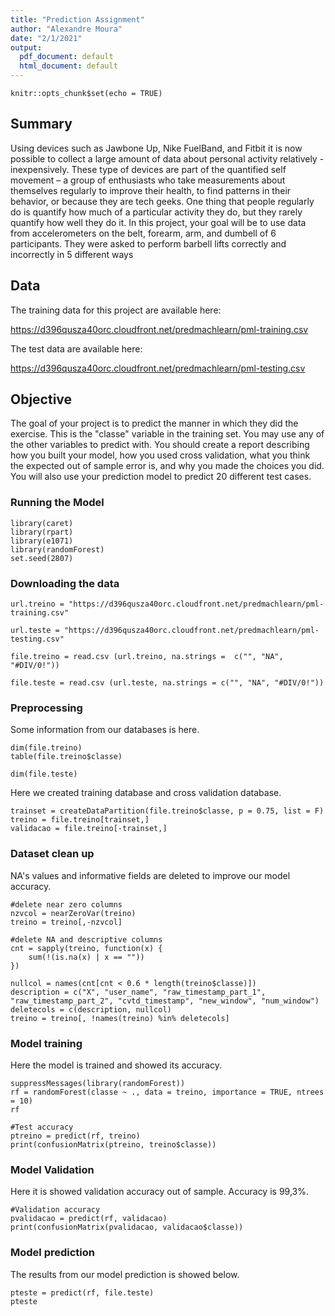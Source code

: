 ```yaml
---
title: "Prediction Assignment"
author: "Alexandre Moura"
date: "2/1/2021"
output:
  pdf_document: default
  html_document: default
---
```


```{r setup, include=FALSE}
knitr::opts_chunk$set(echo = TRUE)
```

## Summary

Using devices such as Jawbone Up, Nike FuelBand, and Fitbit it is now possible
to collect a large amount of data about personal activity relatively - 
inexpensively. These type of devices are part of the quantified self movement – 
a group of enthusiasts who take measurements about themselves regularly to 
improve their health, to find patterns in their behavior, or because they are
tech geeks. One thing that people regularly do is quantify how much of a 
particular activity they do, but they rarely quantify how well they do it. In 
this project, your goal will be to use data from accelerometers on the belt, 
forearm, arm, and dumbell of 6 participants. They were asked to perform barbell 
lifts correctly and incorrectly in 5 different ways

## Data

The training data for this project are available here: 

https://d396qusza40orc.cloudfront.net/predmachlearn/pml-training.csv

The test data are available here:

https://d396qusza40orc.cloudfront.net/predmachlearn/pml-testing.csv

## Objective

The goal of your project is to predict the manner in which they did the exercise. 
This is the "classe" variable in the training set. You may use any of the other
variables to predict with. You should create a report describing how you built 
your model, how you used cross validation, what you think the expected out of 
sample error is, and why you made the choices you did. You will also use your 
prediction model to predict 20 different test cases.

### Running the Model

```{r}
library(caret)
library(rpart)
library(e1071)
library(randomForest)
set.seed(2807)
```

### Downloading the data

```{r}
url.treino = "https://d396qusza40orc.cloudfront.net/predmachlearn/pml-training.csv"

url.teste = "https://d396qusza40orc.cloudfront.net/predmachlearn/pml-testing.csv"

file.treino = read.csv (url.treino, na.strings =  c("", "NA", "#DIV/0!"))

file.teste = read.csv (url.teste, na.strings = c("", "NA", "#DIV/0!"))
```

### Preprocessing

Some information from our databases is here.
```{r}
dim(file.treino)
table(file.treino$classe)

dim(file.teste)
```

Here we created training database and cross validation database.
```{r}
trainset = createDataPartition(file.treino$classe, p = 0.75, list = F)
treino = file.treino[trainset,]
validacao = file.treino[-trainset,]
```

### Dataset clean up

NA's values and informative fields are deleted to improve our model accuracy.

```{r}
#delete near zero columns
nzvcol = nearZeroVar(treino)
treino = treino[,-nzvcol]

#delete NA and descriptive columns
cnt = sapply(treino, function(x) {
    sum(!(is.na(x) | x == ""))
})

nullcol = names(cnt[cnt < 0.6 * length(treino$classe)])
description = c("X", "user_name", "raw_timestamp_part_1", "raw_timestamp_part_2", "cvtd_timestamp", "new_window", "num_window")
deletecols = c(description, nullcol)
treino = treino[, !names(treino) %in% deletecols]
```

### Model training

Here the model is trained and showed its accuracy.

```{r}
suppressMessages(library(randomForest))
rf = randomForest(classe ~ ., data = treino, importance = TRUE, ntrees = 10)
rf

#Test accuracy
ptreino = predict(rf, treino)
print(confusionMatrix(ptreino, treino$classe))
```

### Model Validation

Here it is showed validation accuracy out of sample. Accuracy is 99,3%.
```{r}
#Validation accuracy
pvalidacao = predict(rf, validacao)
print(confusionMatrix(pvalidacao, validacao$classe))
```

### Model prediction

The results from our model prediction is showed below.

```{r}
pteste = predict(rf, file.teste)
pteste
```
